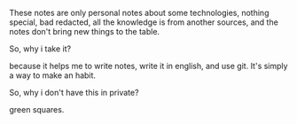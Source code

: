 These notes are only personal notes about some technologies, nothing special, bad redacted, all the knowledge is from another sources, and the notes don't bring new things to the table.

So, why i take it?

because it helps me to write notes, write it in english, and use git. It's simply a way to make an habit.

So, why i don't have this in private?

green squares.
